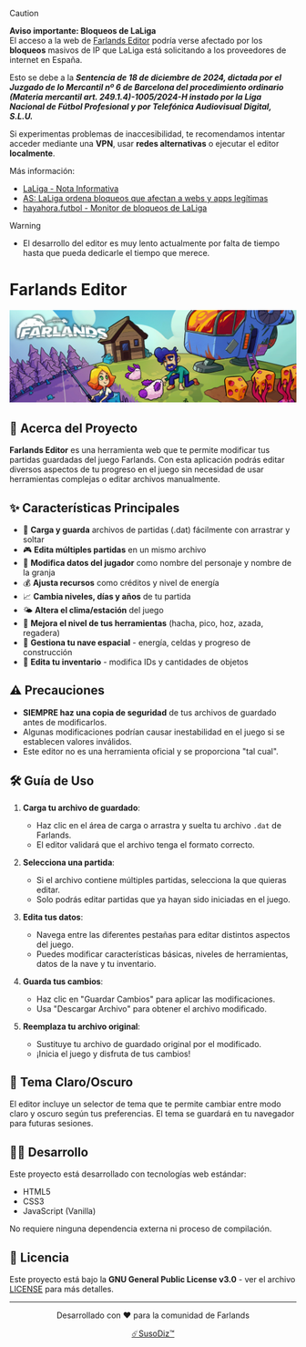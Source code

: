 > [!CAUTION]
> **Aviso importante: Bloqueos de LaLiga**  
> El acceso a la web de [Farlands Editor](https://farlands-editor.susodiz.com) podría verse afectado por los **bloqueos** masivos de IP que LaLiga está solicitando a los proveedores de internet en España.  
> 
> Esto se debe a la **_Sentencia de 18 de diciembre de 2024, dictada por el Juzgado de lo Mercantil nº 6 de Barcelona del procedimiento ordinario (Materia mercantil art. 249.1.4)-1005/2024-H instado por la Liga Nacional de Fútbol Profesional y por Telefónica Audiovisual Digital, S.L.U._**
> 
> Si experimentas problemas de inaccesibilidad, te recomendamos intentar acceder mediante una **VPN**, usar **redes alternativas** o ejecutar el editor **localmente**.  
>
> Más información:  
> - [LaLiga - Nota Informativa](https://www.laliga.com/noticias/nota-informativa-en-relacion-con-el-bloqueo-de-ips-durante-las-ultimas-jornadas-de-laliga-ea-sports-vinculadas-a-las-practicas-ilegales-de-cloudflare)
> - [AS: LaLiga ordena bloqueos que afectan a webs y apps legítimas](https://as.com/meristation/betech/ni-steam-ni-x-twitter-laliga-ordena-bloqueos-que-afectan-aleatoriamente-a-webs-y-aplicaciones-n/)
> - [hayahora.futbol - Monitor de bloqueos de LaLiga](https://hayahora.futbol)

> [!WARNING]
> - El desarrollo del editor es muy lento actualmente por falta de tiempo hasta que pueda dedicarle el tiempo que merece.

# Farlands Editor

![Logo de Farlands Editor](./assets/readme/farlands-banner.jpg)

## 🚀 Acerca del Proyecto

**Farlands Editor** es una herramienta web que te permite modificar tus partidas guardadas del juego Farlands. Con esta aplicación podrás editar diversos aspectos de tu progreso en el juego sin necesidad de usar herramientas complejas o editar archivos manualmente.

## ✨ Características Principales

- 💾 **Carga y guarda** archivos de partidas (.dat) fácilmente con arrastrar y soltar
- 🎮 **Edita múltiples partidas** en un mismo archivo
- 👤 **Modifica datos del jugador** como nombre del personaje y nombre de la granja
- 💰 **Ajusta recursos** como créditos y nivel de energía
- 📈 **Cambia niveles, días y años** de tu partida
- 🌤️ **Altera el clima/estación** del juego
- 🔨 **Mejora el nivel de tus herramientas** (hacha, pico, hoz, azada, regadera)
- 🚀 **Gestiona tu nave espacial** - energía, celdas y progreso de construcción
- 🎒 **Edita tu inventario** - modifica IDs y cantidades de objetos

## ⚠️ Precauciones

- **SIEMPRE haz una copia de seguridad** de tus archivos de guardado antes de modificarlos.
- Algunas modificaciones podrían causar inestabilidad en el juego si se establecen valores inválidos.
- Este editor no es una herramienta oficial y se proporciona "tal cual".

## 🛠️ Guía de Uso

1. **Carga tu archivo de guardado**:
   - Haz clic en el área de carga o arrastra y suelta tu archivo `.dat` de Farlands.
   - El editor validará que el archivo tenga el formato correcto.

2. **Selecciona una partida**:
   - Si el archivo contiene múltiples partidas, selecciona la que quieras editar.
   - Solo podrás editar partidas que ya hayan sido iniciadas en el juego.

3. **Edita tus datos**:
   - Navega entre las diferentes pestañas para editar distintos aspectos del juego.
   - Puedes modificar características básicas, niveles de herramientas, datos de la nave y tu inventario.

4. **Guarda tus cambios**:
   - Haz clic en "Guardar Cambios" para aplicar las modificaciones.
   - Usa "Descargar Archivo" para obtener el archivo modificado.

5. **Reemplaza tu archivo original**:
   - Sustituye tu archivo de guardado original por el modificado.
   - ¡Inicia el juego y disfruta de tus cambios!

## 🔄 Tema Claro/Oscuro

El editor incluye un selector de tema que te permite cambiar entre modo claro y oscuro según tus preferencias. El tema se guardará en tu navegador para futuras sesiones.

## 🧑‍💻 Desarrollo

Este proyecto está desarrollado con tecnologías web estándar:
- HTML5
- CSS3
- JavaScript (Vanilla)

No requiere ninguna dependencia externa ni proceso de compilación.

## 📝 Licencia

Este proyecto está bajo la **GNU General Public License v3.0** - ver el archivo [LICENSE](LICENSE) para más detalles.

---

<div align="center">
  <p>Desarrollado con ❤️ para la comunidad de Farlands</p>
  <a href="https://susodiz.com/">☄️SusoDiz™</a>
</div>
